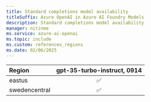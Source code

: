 ```yaml
---
title: Standard completions model availability
titleSuffix: Azure OpenAI in Azure AI Foundry Models
description: Standard completions model availability
manager: nitinme
ms.service: azure-ai-openai
ms.topic: include
ms.custom: references_regions
ms.date: 02/06/2025
---
```


| **Region**   | **gpt-35-turbo-instruct**, **0914**   |
|:-----------------|:-----------------------------------:|
| eastus           | ✅                                |
| swedencentral    | ✅                                |